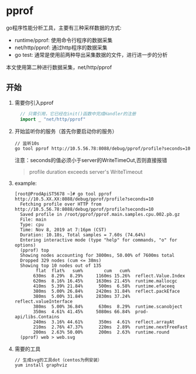 # pprof
go程序性能分析工具，主要有三种采样数据的方式:
- runtime/pprof: 使用命令行程序的数据采集
- net/http/pprof: 通过http程序的数据采集
- go test: 通常是使用前两种导出采集数据的文件，进行进一步的分析

本文使用第二种进行数据采集，net/http/pprof

## 开始
1. 需要你引入pprof
    ```go
      // 只需引用，它已经在init()函数中完成Handler的注册
      import _ "net/http/pprof"
    ```
1. 开始监听你的服务（首先你要启动你的服务）
    ```
    // 监听10s
    go tool pprof http://10.5.56.78:8088/debug/pprof/profile?seconds=10
    ```
    注意：seconds的值必须小于server的WriteTimeOut,否则直接报错
    > profile duration exceeds server's WriteTimeout

1. example:
    ```
    [root@ProdApiST5678 ~]# go tool pprof http://10.5.XX.XX:8088/debug/pprof/profile?seconds=10
      Fetching profile over HTTP from http://10.5.56.78:8088/debug/pprof/profile?seconds=10
      Saved profile in /root/pprof/pprof.main.samples.cpu.002.pb.gz
      File: main
      Type: cpu
      Time: Nov 8, 2019 at 7:16pm (CST)
      Duration: 10.18s, Total samples = 7.60s (74.64%)
      Entering interactive mode (type "help" for commands, "o" for options)
      (pprof) top
      Showing nodes accounting for 3800ms, 50.00% of 7600ms total
      Dropped 329 nodes (cum <= 38ms)
      Showing top 10 nodes out of 135
            flat  flat%   sum%        cum   cum%
           630ms  8.29%  8.29%     1160ms 15.26%  reflect.Value.Index
           620ms  8.16% 16.45%     1630ms 21.45%  runtime.mallocgc
           410ms  5.39% 21.84%      500ms  6.58%  runtime.efaceeq
           380ms  5.00% 26.84%     2420ms 31.84%  reflect.packEface
           380ms  5.00% 31.84%     2830ms 37.24%  reflect.valueInterface
           380ms  5.00% 36.84%      630ms  8.29%  runtime.scanobject
           350ms  4.61% 41.45%     5080ms 66.84%  prod-api/libs.Contains
           240ms  3.16% 44.61%      350ms  4.61%  reflect.arrayAt
           210ms  2.76% 47.37%      220ms  2.89%  runtime.nextFreeFast
           200ms  2.63% 50.00%      200ms  2.63%  runtime.round
      (pprof) web > web.svg
    ```
1. 需要的工具
    ```sh
    // 生成svg的工具dot（centos为例安装）
    yum install graphviz
    ```
